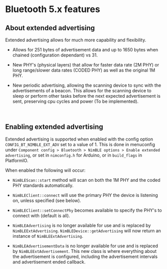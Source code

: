 # Bluetooth 5.x features

## About extended advertising
Extended advertising allows for much more capability and flexibility.

* Allows for 251 bytes of advertisement data and up to 1650 bytes when chained (configuration dependant) vs 31.

* New PHY's (physical layers) that allow for faster data rate (2M PHY) or long range/slower data rates (CODED PHY) as well as the original 1M PHY.

* New periodic advertising, allowing the scanning device to sync with the advertisements of a beacon. This allows for the scanning device to sleep or perform other tasks before the next expected advertisement is sent, preserving cpu cycles and power (To be implemented).  
<br/>

## Enabling extended advertising
Extended advertising is supported when enabled with the config option `CONFIG_BT_NIMBLE_EXT_ADV` set to a value of 1. This is done in menuconfig under `Component config > Bluetooth > NimBLE options > Enable extended advertising`, or set in `nimconfig.h` for Arduino, or in `build_flags` in PlatformIO.

When enabled the following will occur:
* `NimBLEScan::start` method will scan on both the 1M PHY and the coded PHY standards automatically.

* `NimBLEClient::connect` will use the primary PHY the device is listening on, unless specified (see below).

* `NimBLEClient::setConnectPhy` becomes available to specify the PHY's to connect with (default is all).

* `NimBLEAdvertising` is no longer available for use and is replaced by `NimBLEExtAdvertising`. `NimBLEDevice::getAdvertising` will now return an instance of `NimBLEExtAdvertising`.

* `NimBLEAdvertisementData` is no longer available for use and is replaced by `NimBLEExtAdvertisement`. This new class is where everything about the advertisement is configured, including the advertisement intervals and advertisement ended callback.



